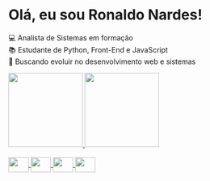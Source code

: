 # Olá, eu sou Ronaldo Nardes!   

💻 Analista de Sistemas em formação  
📚 Estudante de Python, Front-End e JavaScript  
🚀 Buscando evoluir no desenvolvimento web e sistemas  

<div> 
  <a href="https://github.com/NARDES2">
  <img height="147em" src="https://github-readme-stats-sigma-five.vercel.app/api?username=asKelvinRamos&show_icons=true&theme=dark&include_all_commits=true&count_private=true&cache_seconds=3600"/>
  <img height="147em" src="https://github-readme-stats-sigma-five.vercel.app/api/top-langs/?username=asKelvinRamos&layout=compact&langs_count=16&theme=dark&cache_seconds=3600"/>
</div>

<div style="display: inline_block"><br>
  <img align="center" height="30" width="40" src="https://cdn.jsdelivr.net/gh/devicons/devicon@latest/icons/python/python-original.svg" />
  <img align="center" height="30" width="40" src="https://cdn.jsdelivr.net/gh/devicons/devicon@latest/icons/css3/css3-original.svg" />
  <img align="center" height="30" width="40" src="https://cdn.jsdelivr.net/gh/devicons/devicon@latest/icons/html5/html5-original.svg" />
  <img align="center" height="30" width="40" src="https://cdn.jsdelivr.net/gh/devicons/devicon@latest/icons/javascript/javascript-original.svg" />
</div>
    



